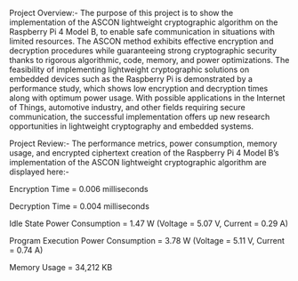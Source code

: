 Project Overview:-
The purpose of this project is to show the implementation of the ASCON lightweight cryptographic algorithm on the Raspberry Pi 4 Model B, to enable safe communication in situations
with limited resources. The ASCON method exhibits effective encryption and decryption procedures while guaranteeing strong cryptographic security thanks to rigorous algorithmic, code,
memory, and power optimizations. The feasibility of implementing lightweight cryptographic solutions on embedded devices such as the Raspberry Pi is demonstrated by a performance study,
which shows low encryption and decryption times along with optimum power usage. With possible applications in the Internet of Things, automotive industry, and other fields requiring
secure communication, the successful implementation offers up new research opportunities in lightweight cryptography and embedded systems.

Project Review:-
The performance metrics, power consumption, memory usage, and encrypted ciphertext creation of the Raspberry Pi 4 Model B’s implementation of the ASCON lightweight cryptographic algorithm are displayed here:-

                                     
 Encryption Time              =                         0.006 milliseconds
 
 Decryption Time              =                     0.004 milliseconds
 
 Idle State Power Consumption     =                     1.47 W (Voltage = 5.07 V, Current = 0.29 A)
 
 Program Execution Power Consumption   =                3.78 W (Voltage = 5.11 V, Current = 0.74 A)
 
 Memory Usage                         =                 34,212 KB
 
